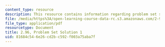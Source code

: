 ```yaml
---
content_type: resource
description: This resource contains information regarding problem set solution 1.
file: /media/https%3A/open-learning-course-data-rc.s3.amazonaws.com/2-96-management-in-engineering-fall-2012/81684c546e26cd2bc592f003a75aba7f_MIT2_96F12_psets01.pdf
file_type: application/pdf
resourcetype: Document
title: 2.96, Problem Set Solution 1
uid: 81684c54-6e26-cd2b-c592-f003a75aba7f
---
```

